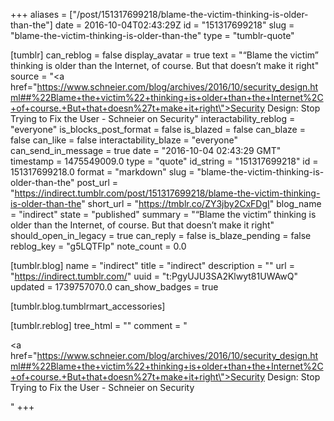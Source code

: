 +++
aliases = ["/post/151317699218/blame-the-victim-thinking-is-older-than-the"]
date = 2016-10-04T02:43:29Z
id = "151317699218"
slug = "blame-the-victim-thinking-is-older-than-the"
type = "tumblr-quote"

[tumblr]
can_reblog = false
display_avatar = true
text = "&ldquo;Blame the victim&rdquo; thinking is older than the Internet, of course. But that doesn&rsquo;t make it right"
source = "<a href=\"https://www.schneier.com/blog/archives/2016/10/security_design.html##%22Blame+the+victim%22+thinking+is+older+than+the+Internet%2C+of+course.+But+that+doesn%27t+make+it+right\">Security Design: Stop Trying to Fix the User - Schneier on Security</a>"
interactability_reblog = "everyone"
is_blocks_post_format = false
is_blazed = false
can_blaze = false
can_like = false
interactability_blaze = "everyone"
can_send_in_message = true
date = "2016-10-04 02:43:29 GMT"
timestamp = 1475549009.0
type = "quote"
id_string = "151317699218"
id = 151317699218.0
format = "markdown"
slug = "blame-the-victim-thinking-is-older-than-the"
post_url = "https://indirect.tumblr.com/post/151317699218/blame-the-victim-thinking-is-older-than-the"
short_url = "https://tmblr.co/ZY3jby2CxFDgI"
blog_name = "indirect"
state = "published"
summary = "“Blame the victim” thinking is older than the Internet, of course. But that doesn’t make it right"
should_open_in_legacy = true
can_reply = false
is_blaze_pending = false
reblog_key = "g5LQTFIp"
note_count = 0.0

[tumblr.blog]
name = "indirect"
title = "indirect"
description = ""
url = "https://indirect.tumblr.com/"
uuid = "t:PgyUJU3SA2Klwyt81UWAwQ"
updated = 1739757070.0
can_show_badges = true

[tumblr.blog.tumblrmart_accessories]

[tumblr.reblog]
tree_html = ""
comment = "<p><a href=\"https://www.schneier.com/blog/archives/2016/10/security_design.html##%22Blame+the+victim%22+thinking+is+older+than+the+Internet%2C+of+course.+But+that+doesn%27t+make+it+right\">Security Design: Stop Trying to Fix the User - Schneier on Security</a></p>"
+++
